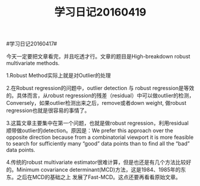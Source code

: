 ﻿---
layout: post
title: "学习日记20160419"
description: "..."
category: '日记'
---


#学习日记20160417#

今天一定要把文章看完，并且吃透才行。文章的题目是High-breakdown robust multivariate methods.

1.Robust Method实际上就是对Outlier的处理

2.在Robust regression的问题中，outlier detection 与 robust regression是等效的。具体而言，从robust regression的残差（residual）中可以做outlier的检测，Conversely，如果outlier检测出来之后，remove或者down weight, 做robust regression也就是很容易的事情了。

3.这篇文章主要集中在第一个问题，也就是做robust regression，利用residual 顺带做outlier的detection。原因是：We prefer this approach over the opposite direction because from a combinatorial viewport it is more feasible to search for sufficiently many “good” data points than to find all the “bad” data points.

4.传统的robust multivariate estimator很难计算，但是也还是有几个方法比较好的。Minimum covariance determinant(MCD)方法，这是1984、1985年的东东。之后在MCD的基础之上 发展了Fast-MCD。这点还要再看看原始文章。












